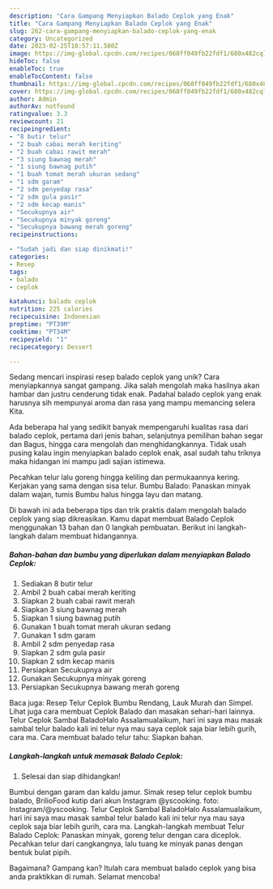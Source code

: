 ```yaml
---
description: "Cara Gampang Menyiapkan Balado Ceplok yang Enak"
title: "Cara Gampang Menyiapkan Balado Ceplok yang Enak"
slug: 262-cara-gampang-menyiapkan-balado-ceplok-yang-enak
category: Uncategorized
date: 2023-02-25T10:57:11.580Z
image: https://img-global.cpcdn.com/recipes/068ff049fb22fdf1/680x482cq70/balado-ceplok-foto-resep-utama.jpg
hideToc: false
enableToc: true
enableTocContent: false
thumbnail: https://img-global.cpcdn.com/recipes/068ff049fb22fdf1/680x482cq70/balado-ceplok-foto-resep-utama.jpg
cover: https://img-global.cpcdn.com/recipes/068ff049fb22fdf1/680x482cq70/balado-ceplok-foto-resep-utama.jpg
author: Admin
authorAv: notfound
ratingvalue: 3.3
reviewcount: 21
recipeingredient:
- "8 butir telur"
- "2 buah cabai merah keriting"
- "2 buah cabai rawit merah"
- "3 siung bawnag merah"
- "1 siung bawnag putih"
- "1 buah tomat merah ukuran sedang"
- "1 sdm garam"
- "2 sdm penyedap rasa"
- "2 sdm gula pasir"
- "2 sdm kecap manis"
- "Secukupnya air"
- "Secukupnya minyak goreng"
- "Secukupnya bawang merah goreng"
recipeinstructions:

- "Sudah jadi dan siap dinikmati!"
categories:
- Resep
tags:
- balado
- ceplok

katakunci: balado ceplok 
nutrition: 225 calories
recipecuisine: Indonesian
preptime: "PT39M"
cooktime: "PT34M"
recipeyield: "1"
recipecategory: Dessert

---
```





Sedang mencari inspirasi resep balado ceplok yang unik? Cara menyiapkannya sangat gampang. Jika salah mengolah maka hasilnya akan hambar dan justru cenderung tidak enak. Padahal balado ceplok yang enak harusnya sih mempunyai aroma dan rasa yang mampu memancing selera Kita.





Ada beberapa hal yang sedikit banyak mempengaruhi kualitas rasa dari balado ceplok, pertama dari jenis bahan, selanjutnya pemilihan bahan segar dan Bagus, hingga cara mengolah dan menghidangkannya. Tidak usah pusing kalau ingin menyiapkan balado ceplok enak,      asal sudah tahu triknya maka hidangan ini mampu jadi sajian istimewa.














Pecahkan telur lalu goreng hingga keliling dan permukaannya kering. Kerjakan yang sama dengan sisa telur. Bumbu Balado: Panaskan minyak dalam wajan, tumis Bumbu halus hingga layu dan matang.






Di bawah ini ada beberapa tips dan trik praktis dalam mengolah balado ceplok yang siap dikreasikan. Kamu dapat membuat Balado Ceplok menggunakan 13 bahan dan 0 langkah pembuatan. Berikut ini langkah-langkah dalam membuat hidangannya.

<!--inarticleads1-->

##### Bahan-bahan dan bumbu yang diperlukan dalam menyiapkan Balado Ceplok:

1. Sediakan 8 butir telur
1. Ambil 2 buah cabai merah keriting
1. Siapkan 2 buah cabai rawit merah
1. Siapkan 3 siung bawnag merah
1. Siapkan 1 siung bawnag putih
1. Gunakan 1 buah tomat merah ukuran sedang
1. Gunakan 1 sdm garam
1. Ambil 2 sdm penyedap rasa
1. Siapkan 2 sdm gula pasir
1. Siapkan 2 sdm kecap manis
1. Persiapkan Secukupnya air
1. Gunakan Secukupnya minyak goreng
1. Persiapkan Secukupnya bawang merah goreng


Baca juga: Resep Telur Ceplok Bumbu Rendang, Lauk Murah dan Simpel. Lihat juga cara membuat Ceplok Balado dan masakan sehari-hari lainnya. Telur Ceplok Sambal BaladoHalo Assalamualaikum, hari ini saya mau masak sambal telur balado kali ini telur nya mau saya ceplok saja biar lebih gurih, cara ma. Cara membuat balado telur tahu: Siapkan bahan. 

<!--inarticleads2-->

##### Langkah-langkah untuk memasak Balado Ceplok:


1. Selesai dan siap dihidangkan!

Bumbui dengan garam dan kaldu jamur. Simak resep telur ceplok bumbu balado, BrilioFood kutip dari akun Instagram @yscooking. foto: Instagram/@yscooking. Telur Ceplok Sambal BaladoHalo Assalamualaikum, hari ini saya mau masak sambal telur balado kali ini telur nya mau saya ceplok saja biar lebih gurih, cara ma. Langkah-langkah membuat Telur Balado Ceplok: Panaskan minyak, goreng telur dengan cara diceplok. Pecahkan telur dari cangkangnya, lalu tuang ke minyak panas dengan bentuk bulat pipih. 

Bagaimana? Gampang kan? Itulah cara membuat balado ceplok yang bisa anda praktikkan di rumah. Selamat mencoba!
